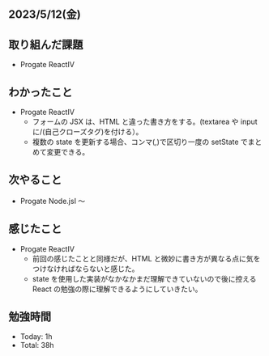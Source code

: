 ## 2023/5/12(金)

## 取り組んだ課題

- Progate ReactⅣ

## わかったこと

- Progate ReactⅣ
  - フォームの JSX は、HTML と違った書き方をする。(textarea や input に/(自己クローズタグ)を付ける）。
  - 複数の state を更新する場合、コンマ(,)で区切り一度の setState でまとめて変更できる。

## 次やること

- Progate Node.jsⅠ ～

## 感じたこと

- Progate ReactⅣ
  - 前回の感じたことと同様だが、HTML と微妙に書き方が異なる点に気をつけなければならないと感じた。
  - state を使用した実装がなかなかまだ理解できていないので後に控える React の勉強の際に理解できるようにしていきたい。

## 勉強時間

- Today: 1h
- Total: 38h
